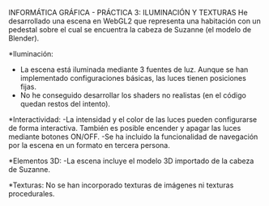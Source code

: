INFORMÁTICA GRÁFICA - PRÁCTICA 3: ILUMINACIÓN Y TEXTURAS
He desarrollado una escena en WebGL2 que representa una habitación con un pedestal sobre el cual se encuentra la cabeza de Suzanne (el modelo de Blender).

*Iluminación:
- La escena está iluminada mediante 3 fuentes de luz. Aunque se han implementado configuraciones básicas, las luces tienen posiciones fijas.
- No he conseguido desarrollar los shaders no realistas (en el código quedan restos del intento).

*Interactividad:
-La intensidad y el color de las luces pueden configurarse de forma interactiva. También es posible encender y apagar las luces mediante botones ON/OFF.
-Se ha incluido la funcionalidad de navegación por la escena en un formato en tercera persona.

*Elementos 3D:
-La escena incluye el modelo 3D importado de la cabeza de Suzanne.

*Texturas:
No se han incorporado texturas de imágenes ni texturas procedurales.
